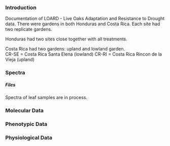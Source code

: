 ### Introduction

Documentation of LOARD - Live Oaks Adaptation and Resistance to Drought
data. There were gardens in both Honduras and Costa Rica. Each site had
two replicate gardens.

Honduras had two sites close together with all treatments.

Costa Rica had two gardens: upland and lowland garden.  
CR-SE = Costa Rica Santa Elena (lowland) CR-RI = Costa Rica Rincon de la
Vieja (upland)

### Spectra

##### Files

Spectra of leaf samples are in process.

### Molecular Data

### Phenotypic Data

### Physiological Data
